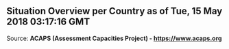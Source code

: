 ## Situation Overview per Country as of Tue, 15 May 2018 03:17:16 GMT

Source: **ACAPS (Assessment Capacities Project) - https://www.acaps.org**
